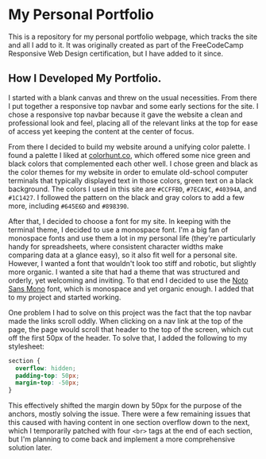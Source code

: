 # My Personal Portfolio

This is a repository for my personal portfolio webpage, which tracks the site and all I add to it. It was originally created as part of the FreeCodeCamp Responsive Web Design certification, but I have added to it since.

## How I Developed My Portfolio.

I started with a blank canvas and threw on the usual necessities. From there I put together a responsive top navbar and some early sections for the site. I chose a responsive top navbar because it gave the website a clean and professional look and feel, placing all of the relevant links at the top for ease of access yet keeping the content at the center of focus.

From there I decided to build my website around a unifying color palette. I found a palette I liked at [colorhunt.co](https://colorhunt.co/palette/ccffbd7eca9c40394a1c1427), which offered some nice green and black colors that complemented each other well. I chose green and black as the color themes for my website in order to emulate old-school computer terminals that typically displayed text in those colors, green text on a black background. The colors I used in this site are `#CCFFBD`, `#7ECA9C`, `#40394A`, and `#1C1427`. I followed the pattern on the black and gray colors to add a few more, including `#645E6D` and `#898390`.

After that, I decided to choose a font for my site. In keeping with the terminal theme, I decided to use a monospace font. I'm a big fan of monospace fonts and use them a lot in my personal life (they're particularly handy for spreadsheets, where consistent character widths make comparing data at a glance easy), so it also fit well for a personal site. However, I wanted a font that wouldn't look too stiff and robotic, but slightly more organic. I wanted a site that had a theme that was structured and orderly, yet welcoming and inviting. To that end I decided to use the [Noto Sans Mono](https://fonts.google.com/noto/specimen/Noto+Sans+Mono/) font, which is monospace and yet organic enough. I added that to my project and started working.

One problem I had to solve on this project was the fact that the top navbar made the links scroll oddly. When clicking on a nav link at the top of the page, the page would scroll that header to the top of the screen, which cut off the first 50px of the header. To solve that, I added the following to my stylesheet:

```css
section {
  overflow: hidden;
  padding-top: 50px;
  margin-top: -50px;
}
```

This effectively shifted the margin down by 50px for the purpose of the anchors, mostly solving the issue. There were a few remaining issues that this caused with having content in one section overflow down to the next, which I temporarily patched with four ```<br>``` tags at the end of each section, but I'm planning to come back and implement a more comprehensive solution later.
